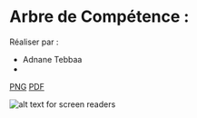# Arbre de Compétence : 

Réaliser par : 
- Adnane Tebbaa
- 
[PNG](https://raw.githubusercontent.com/tebbaa-adnane/Competence/main/Comp%C3%A9tence.png)
[PDF](https://github.com/tebbaa-adnane/skills-tree/blob/main/Comp%C3%A9tence.pdf) 

![alt text for screen readers](https://raw.githubusercontent.com/tebbaa-adnane/Competence/main/Comp%C3%A9tence.png "Adnane says Hi!")
